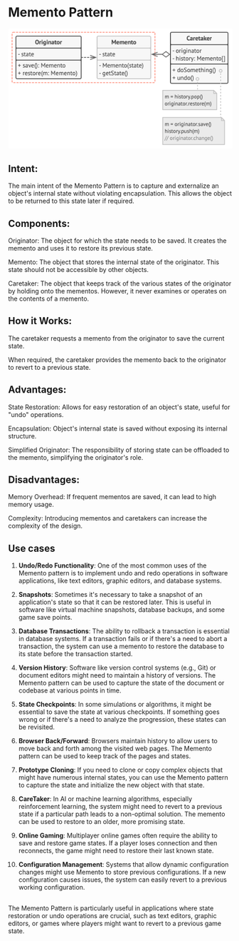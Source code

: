 # Memento Pattern

![Structure](structure.png)

## Intent:
The main intent of the Memento Pattern is to capture and externalize an object's internal state without violating encapsulation. This allows the object to be returned to this state later if required.

## Components:
Originator: The object for which the state needs to be saved. It creates the memento and uses it to restore its previous state.

Memento: The object that stores the internal state of the originator. This state should not be accessible by other objects.

Caretaker: The object that keeps track of the various states of the originator by holding onto the mementos. However, it never examines or operates on the contents of a memento.

## How it Works:
The caretaker requests a memento from the originator to save the current state.

When required, the caretaker provides the memento back to the originator to revert to a previous state.

## Advantages:
State Restoration: Allows for easy restoration of an object's state, useful for "undo" operations.

Encapsulation: Object's internal state is saved without exposing its internal structure.

Simplified Originator: The responsibility of storing state can be offloaded to the memento, simplifying the originator's role.

## Disadvantages:
Memory Overhead: If frequent mementos are saved, it can lead to high memory usage.

Complexity: Introducing mementos and caretakers can increase the complexity of the design.

## Use cases
1. **Undo/Redo Functionality**:
One of the most common uses of the Memento pattern is to implement undo and redo operations in software applications, like text editors, graphic editors, and database systems.

2. **Snapshots**:
Sometimes it's necessary to take a snapshot of an application's state so that it can be restored later. This is useful in software like virtual machine snapshots, database backups, and some game save points.

3. **Database Transactions**:
The ability to rollback a transaction is essential in database systems. If a transaction fails or if there's a need to abort a transaction, the system can use a memento to restore the database to its state before the transaction started.

4. **Version History**:
Software like version control systems (e.g., Git) or document editors might need to maintain a history of versions. The Memento pattern can be used to capture the state of the document or codebase at various points in time.

5. **State Checkpoints**:
In some simulations or algorithms, it might be essential to save the state at various checkpoints. If something goes wrong or if there's a need to analyze the progression, these states can be revisited.

6. **Browser Back/Forward**:
Browsers maintain history to allow users to move back and forth among the visited web pages. The Memento pattern can be used to keep track of the pages and states.

7. **Prototype Cloning**:
If you need to clone or copy complex objects that might have numerous internal states, you can use the Memento pattern to capture the state and initialize the new object with that state.

8. **CareTaker**:
In AI or machine learning algorithms, especially reinforcement learning, the system might need to revert to a previous state if a particular path leads to a non-optimal solution. The memento can be used to restore to an older, more promising state.

9. **Online Gaming**:
Multiplayer online games often require the ability to save and restore game states. If a player loses connection and then reconnects, the game might need to restore their last known state.

10. **Configuration Management**:
Systems that allow dynamic configuration changes might use Memento to store previous configurations. If a new configuration causes issues, the system can easily revert to a previous working configuration.

##
The Memento Pattern is particularly useful in applications where state restoration or undo operations are crucial, such as text editors, graphic editors, or games where players might want to revert to a previous game state.
